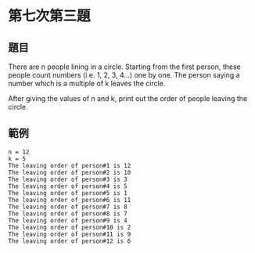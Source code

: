 # 第七次第三題
## 題目
There are n people lining in a circle.
Starting from the first person, these people count numbers (i.e. 1, 2, 3, 4...) one by one.
The person saying a number which is a multiple of k leaves the circle.

After giving the values of n and k,
print out the order of people leaving the circle.
## 範例
```
n = 12
k = 5
The leaving order of person#1 is 12
The leaving order of person#2 is 10
The leaving order of person#3 is 3
The leaving order of person#4 is 5
The leaving order of person#5 is 1
The leaving order of person#6 is 11
The leaving order of person#7 is 8
The leaving order of person#8 is 7
The leaving order of person#9 is 4
The leaving order of person#10 is 2
The leaving order of person#11 is 9
The leaving order of person#12 is 6
```